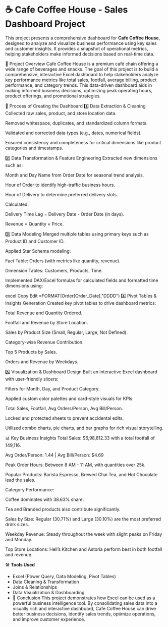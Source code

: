 # ☕ Cafe Coffee House - Sales Dashboard Project

This project presents a comprehensive dashboard for **Cafe Coffee House**, designed to analyze and visualize business performance using key sales and customer insights. It provides a snapshot of operational metrics, helping stakeholders make informed decisions based on real-time data.

📌 Project Overview
Cafe Coffee House is a premium café chain offering a wide range of beverages and snacks. The goal of this project is to build a comprehensive, interactive Excel dashboard to help stakeholders analyze key performance metrics like total sales, footfall, average billing, product performance, and category trends. This data-driven dashboard aids in making informed business decisions, optimizing peak operating hours, product offerings, and promotional strategies.

🚀 Process of Creating the Dashboard
1️⃣ Data Extraction & Cleaning
Collected raw sales, product, and store location data.

Removed whitespace, duplicates, and standardized column formats.

Validated and corrected data types (e.g., dates, numerical fields).

Ensured consistency and completeness for critical dimensions like product categories and timestamps.

2️⃣ Data Transformation & Feature Engineering
Extracted new dimensions such as:

Month and Day Name from Order Date for seasonal trend analysis.

Hour of Order to identify high-traffic business hours.

Hour of Delivery to determine preferred delivery slots.

Calculated:

Delivery Time Lag = Delivery Date - Order Date (in days).

Revenue = Quantity × Price.

3️⃣ Data Modeling
Merged multiple tables using primary keys such as Product ID and Customer ID.

Applied Star Schema modeling:

Fact Table: Orders (with metrics like quantity, revenue).

Dimension Tables: Customers, Products, Time.

Implemented DAX/Excel formulas for calculated fields and formatted time dimensions using:

excel
Copy
Edit
=FORMAT(Order[Order_Date],"DDDD")
4️⃣ Pivot Tables & Insights Generation
Created key pivot tables to drive dashboard metrics:

Total Revenue and Quantity Ordered.

Footfall and Revenue by Store Location.

Sales by Product Size (Small, Regular, Large, Not Defined).

Category-wise Revenue Contribution.

Top 5 Products by Sales.

Orders and Revenue by Weekdays.

5️⃣ Visualization & Dashboard Design
Built an interactive Excel dashboard with user-friendly slicers:

Filters for Month, Day, and Product Category.

Applied custom color palettes and card-style visuals for KPIs:

Total Sales, Footfall, Avg Orders/Person, Avg Bill/Person.

Locked and protected sheets to prevent accidental edits.

Utilized combo charts, pie charts, and bar graphs for rich visual storytelling.

📊 Key Business Insights
Total Sales: $6,98,812.33 with a total footfall of 149,116.

Avg Order/Person: 1.44 | Avg Bill/Person: $4.69

Peak Order Hours: Between 8 AM - 11 AM, with quantities over 25k.

Popular Products: Barista Espresso, Brewed Chai Tea, and Hot Chocolate lead the sales.

Category Performance:

Coffee dominates with 38.63% share.

Tea and Branded products also contribute significantly.

Sales by Size: Regular (30.71%) and Large (30.10%) are the most preferred drink sizes.

Weekday Revenue: Steady throughout the week with slight peaks on Friday and Monday.

Top Store Locations: Hell’s Kitchen and Astoria perform best in both footfall and revenue.

🛠️ **Tools Used**  
- Excel (Power Query, Data Modeling, Pivot Tables)  
- Data Cleaning & Transformation  
- Joins & Relationships  
- Data Visualization & Dashboarding
- 
  📎 Conclusion
This project demonstrates how Excel can be used as a powerful business intelligence tool. By consolidating sales data into a visually rich and interactive dashboard, Cafe Coffee House can drive better business decisions, identify sales trends, optimize operations, and improve customer experience.
  
